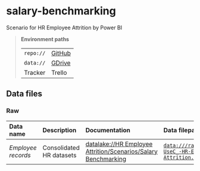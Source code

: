 # salary-benchmarking
Scenario for HR Employee Attrition by Power BI

> **Environment paths**
>
> | | |
> |--:|:--|
> | `repo://` | [GitHub](https://github.com/dataseer-carl/salary-benchmarking.git)
> | `data://` | [GDrive](https://drive.google.com/drive/folders/1PCSugzs0MUHa6sEpa8GM0UiPwTaImvUy?usp=sharing) |
> | Tracker | Trello |

## Data files

### Raw

| Data name | Description | Documentation | Data filepath | GDrive ID |
|:--|:--|:--|:--|:--|
| *Employee records* | Consolidated HR datasets | [datalake://HR Employee Attrition/Scenarios/Salary Benchmarking](https://github.com/dataseer-carl/dataseer-datalake/blob/master/IBM%20Watson/HR%20Employee%20Attrition/Scenarios/Salary%20Benchmarking/readme.md) | [`data:///raw/WA_Fn-UseC_-HR-Employee-Attrition.csv`](https://drive.google.com/file/d/1sxojpwo5KUzvF4JuR3fUUul27fsxWF1g/view) |`1sxojpwo5KUzvF4JuR3fUUul27fsxWF1g`|

